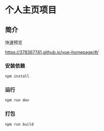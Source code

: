 # 个人主页项目

## 简介

快速预览

https://378367741.github.io/yue-homepage/#/

### 安装依赖

``` bash
npm install
```

### 运行

``` bash
npm run dev
```

### 打包

``` bash
npm run build
```